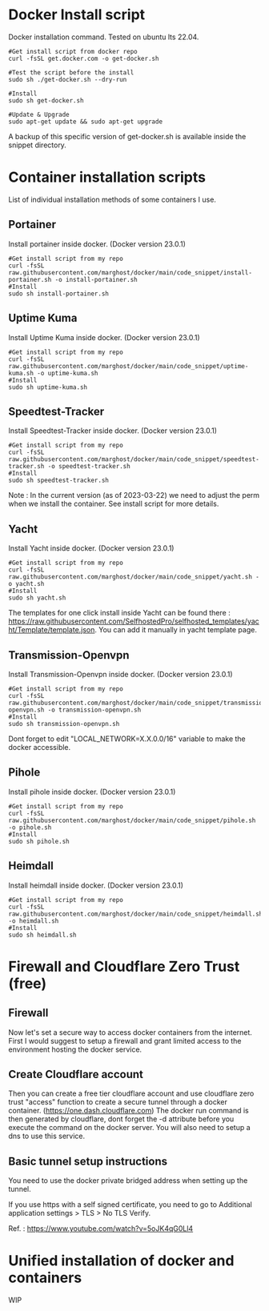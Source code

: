 # Docker Install script

Docker installation command.  Tested on ubuntu lts 22.04.

```
#Get install script from docker repo
curl -fsSL get.docker.com -o get-docker.sh

#Test the script before the install
sudo sh ./get-docker.sh --dry-run

#Install
sudo sh get-docker.sh

#Update & Upgrade
sudo apt-get update && sudo apt-get upgrade
```
A backup of this specific version of get-docker.sh is available inside the snippet directory.

# Container installation scripts

List of individual installation methods of some containers I use.

## Portainer
Install portainer inside docker.  (Docker version 23.0.1)
```
#Get install script from my repo
curl -fsSL raw.githubusercontent.com/marghost/docker/main/code_snippet/install-portainer.sh -o install-portainer.sh
#Install
sudo sh install-portainer.sh
```
## Uptime Kuma
Install Uptime Kuma inside docker.  (Docker version 23.0.1)
```
#Get install script from my repo
curl -fsSL raw.githubusercontent.com/marghost/docker/main/code_snippet/uptime-kuma.sh -o uptime-kuma.sh
#Install
sudo sh uptime-kuma.sh
```

## Speedtest-Tracker
Install Speedtest-Tracker inside docker.  (Docker version 23.0.1)
```
#Get install script from my repo
curl -fsSL raw.githubusercontent.com/marghost/docker/main/code_snippet/speedtest-tracker.sh -o speedtest-tracker.sh
#Install
sudo sh speedtest-tracker.sh
```
Note : In the current version (as of 2023-03-22) we need to adjust the perm when we install the container.  See install script for more details.

## Yacht
Install Yacht inside docker.  (Docker version 23.0.1)
```
#Get install script from my repo
curl -fsSL raw.githubusercontent.com/marghost/docker/main/code_snippet/yacht.sh -o yacht.sh
#Install
sudo sh yacht.sh
```
The templates for one click install inside Yacht can be found there : https://raw.githubusercontent.com/SelfhostedPro/selfhosted_templates/yacht/Template/template.json. 
You can add it manually in yacht template page.

## Transmission-Openvpn
Install Transmission-Openvpn inside docker.  (Docker version 23.0.1)
```
#Get install script from my repo
curl -fsSL raw.githubusercontent.com/marghost/docker/main/code_snippet/transmission-openvpn.sh -o transmission-openvpn.sh
#Install
sudo sh transmission-openvpn.sh
```
Dont forget to edit "LOCAL_NETWORK=X.X.0.0/16" variable to make the docker accessible.

## Pihole
Install pihole inside docker.  (Docker version 23.0.1)
```
#Get install script from my repo
curl -fsSL raw.githubusercontent.com/marghost/docker/main/code_snippet/pihole.sh -o pihole.sh
#Install
sudo sh pihole.sh
```

## Heimdall
Install heimdall inside docker.  (Docker version 23.0.1)
```
#Get install script from my repo
curl -fsSL raw.githubusercontent.com/marghost/docker/main/code_snippet/heimdall.sh -o heimdall.sh
#Install
sudo sh heimdall.sh
```

# Firewall and Cloudflare Zero Trust (free)

## Firewall
Now let's set a secure way to access docker containers from the internet.  First I would suggest to setup a firewall and grant limited access to the environment hosting the docker service.  

## Create Cloudflare account
Then you can create a free tier cloudflare account and use cloudflare zero trust "access" function to create a secure tunnel through a docker container.  (https://one.dash.cloudflare.com)  The docker run command is then generated by cloudflare, dont forget the -d attribute before you execute the command on the docker server.  You will also need to setup a dns to use this service.  

## Basic tunnel setup instructions
You need to use the docker private bridged address when setting up the tunnel.  

If you use https with a self signed certificate, you need to go to Additional application settings > TLS > No TLS Verify.  

Ref. : https://www.youtube.com/watch?v=5oJK4qG0Ll4

# Unified installation of docker and containers
WIP
